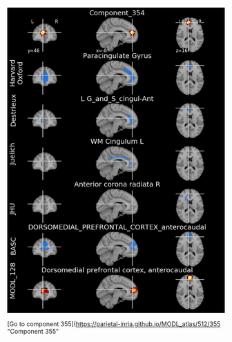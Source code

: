 


![354](preliminary/354.jpg "Component 354")

[Go to component 355](https://parietal-inria.github.io/MODL_atlas/512/355 "Component 355"